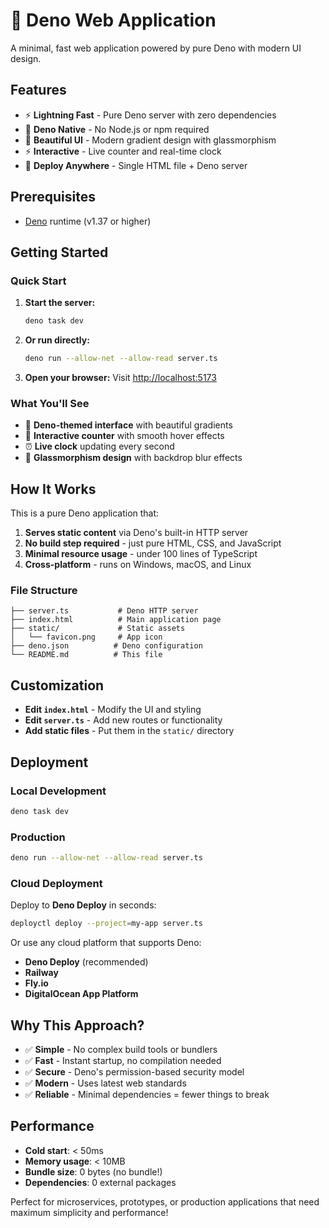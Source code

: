 # 🦕 Deno Web Application

A minimal, fast web application powered by pure Deno with modern UI design.

## Features

- ⚡️ **Lightning Fast** - Pure Deno server with zero dependencies
- 🦕 **Deno Native** - No Node.js or npm required
- 🎨 **Beautiful UI** - Modern gradient design with glassmorphism
- ⚡️ **Interactive** - Live counter and real-time clock
- 🚀 **Deploy Anywhere** - Single HTML file + Deno server

## Prerequisites

- [Deno](https://deno.land/) runtime (v1.37 or higher)

## Getting Started

### Quick Start

1. **Start the server:**
   ```bash
   deno task dev
   ```

2. **Or run directly:**
   ```bash
   deno run --allow-net --allow-read server.ts
   ```

3. **Open your browser:**
   Visit [http://localhost:5173](http://localhost:5173)

### What You'll See

- 🦕 **Deno-themed interface** with beautiful gradients
- 🔢 **Interactive counter** with smooth hover effects
- ⏰ **Live clock** updating every second
- 🎨 **Glassmorphism design** with backdrop blur effects

## How It Works

This is a pure Deno application that:

1. **Serves static content** via Deno's built-in HTTP server
2. **No build step required** - just pure HTML, CSS, and JavaScript
3. **Minimal resource usage** - under 100 lines of TypeScript
4. **Cross-platform** - runs on Windows, macOS, and Linux

### File Structure

```
├── server.ts           # Deno HTTP server
├── index.html          # Main application page
├── static/             # Static assets
│   └── favicon.png     # App icon
├── deno.json          # Deno configuration
└── README.md          # This file
```

## Customization

- **Edit `index.html`** - Modify the UI and styling
- **Edit `server.ts`** - Add new routes or functionality  
- **Add static files** - Put them in the `static/` directory

## Deployment

### Local Development
```bash
deno task dev
```

### Production
```bash
deno run --allow-net --allow-read server.ts
```

### Cloud Deployment

Deploy to **Deno Deploy** in seconds:
```bash
deployctl deploy --project=my-app server.ts
```

Or use any cloud platform that supports Deno:
- **Deno Deploy** (recommended)
- **Railway**
- **Fly.io**
- **DigitalOcean App Platform**

## Why This Approach?

- ✅ **Simple** - No complex build tools or bundlers
- ✅ **Fast** - Instant startup, no compilation needed
- ✅ **Secure** - Deno's permission-based security model
- ✅ **Modern** - Uses latest web standards
- ✅ **Reliable** - Minimal dependencies = fewer things to break

## Performance

- **Cold start**: < 50ms
- **Memory usage**: < 10MB
- **Bundle size**: 0 bytes (no bundle!)
- **Dependencies**: 0 external packages

Perfect for microservices, prototypes, or production applications that need maximum simplicity and performance!
